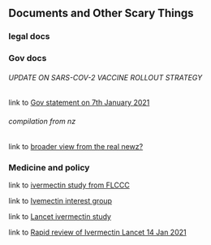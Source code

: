 ## Documents and Other Scary Things

### legal docs



### Gov docs

###### UPDATE ON SARS-COV-2 VACCINE ROLLOUT STRATEGY 

link to [Gov statement on 7th January 2021](/wapdf/Health_Media_Statement7_January2021.pdf)

###### compilation from nz

link to [broader view from the real newz?](/wapdf/therealnewz.pdf)

### Medicine and policy

link to [ivermectin study from FLCCC](/wapdf/FLCCC-Ivermectin-in-the-prophylaxis-and-treatment-of-COVID-19.pdf)

link to [Ivemectin interest group](/wapdf/IvermectinInterestGroupv4.pdf)

link to [Lancet ivermectin study](/wapdf/LancetIvermectinStudyPublished14Jan2021.pdf)

link to [Rapid review of Ivermectin Lancet 14 Jan 2021](/wapdf/RapidreviewIvermectin.pdf)

